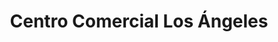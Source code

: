 ---
title: "Centro Comercial Los Ángeles"
url: /caracas/centro-comercial-los-angeles/
shop: centro comercial
---